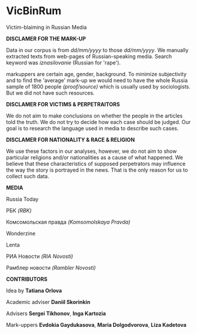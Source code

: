 # VicBinRum
Victim-blaiming in Russian Media

<p><b>DISCLAMER FOR THE MARK-UP</b></p>
<p>Data in our corpus is from <i>dd/mm/yyyy</i> to those <i>dd/mm/yyyy</i>. We manually extracted texts from web-pages of Russian-speaking media. Search keyword was <i>iznasilovanie</i> (Russian for 'rape').</p>
<p>markuppers are certain age, gender, background. To minimize subjectivity and to find the 'average' mark-up we would need to have the whole Russia sample of 1800 people <i>(proof/source)</i> which is usually used by sociologists. But we did not have such resources.</p>

<p><b>DISCLAMER FOR VICTIMS & PERPETRAITORS</b></p>
<p>We do not aim to make conclusions on whether the people in the articles told the truth. We do not try to decide how each case should be judged. Our goal is to research the language used in media to describe such cases.</p>

<p><b>DISCLAMER FOR NATIONALITY & RACE & RELIGION</b></p>
<p>We use these factors in our analyses, however, we do not aim to show particular religions and/or nationalities as a cause of what happened. We believe that these characteristics of supposed perpetrators may influence the way the story is portrayed in the news. That is the only reason for us to collect such data.</p>

<p><b>MEDIA</b></p>
<p>Russia Today</p>
<p>РБК <i>(RBK)</i></p>
<p>Комсомольская правда <i>(Komsomolskaya Pravda)</i></p>
<p>Wonderzine</p>
<p>Lenta</p>
<p>РИА Новости <i>(RIA Novosti)</i></p>
<p>Рамблер новости <i>(Rambler Novosti)</i></p>
<p></p>
<p></p>
<p></p>

<p><b>CONTRIBUTORS</b></p>
<p>Idea by <b>Tatiana Orlova</b></p>
<p>Academic adviser <b>Daniil Skorinkin</b></p>
<p>Advisers <b>Sergei Tikhonov</b>, <b>Inga Kartozia</b></p>
<p>Mark-uppers <b>Evdokia Gaydukasova</b>, <b>Maria Dolgodvorova</b>, <b>Liza Kadetova</b></p>
